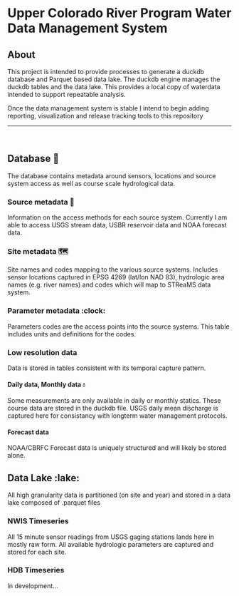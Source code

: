 # Upper Colorado River Program Water Data Management System

## About

This project is intended to provide processes to generate a duckdb database and Parquet based data lake.  The duckdb engine manages the duckdb tables and the data lake.  This provides a local copy of waterdata intended to support repeatable analysis.

Once the data management system is stable I intend to begin adding reporting, visualization and release tracking tools to this repository 

---

<br>

## Database :duck:

The database contains metadata around sensors, locations and source system access as well as course scale hydrological data.

### Source metadata :compass:

Information on the access methods for each source system.  Currently I am able to access USGS stream data, USBR reservoir data and NOAA forecast data.

### Site metadata :world_map:

Site names and codes mapping to the various source systems.  Includes sensor locations captured in EPSG 4269 (lat/lon NAD 83), hydrologic area names (e.g. river names) and codes which will map to STReaMS data system. 

### Parameter metadata :clock:

Parameters codes are the access points into the source systems.  This table includes units and definitions for the codes.

### Low resolution data

Data is stored in tables consistent with its temporal capture pattern.

#### Daily data, Monthly data :droplet:

Some measurements are only available in daily or monthly statics.  These course data are stored in the duckdb file.  USGS daily mean discharge is captured here for consistancy with longterm water management protocols.  

#### Forecast data

NOAA/CBRFC Forecast data is uniquely structured and will likely be stored alone. 

## Data Lake :lake:

All high granularity data is partitioned (on site and year) and stored in a data lake composed of .parquet files

### NWIS Timeseries

All 15 minute sensor readings from USGS gaging stations lands here in mostly raw form.  All available hydrologic parameters are captured and stored for each site.  

### HDB Timeseries

In development...

